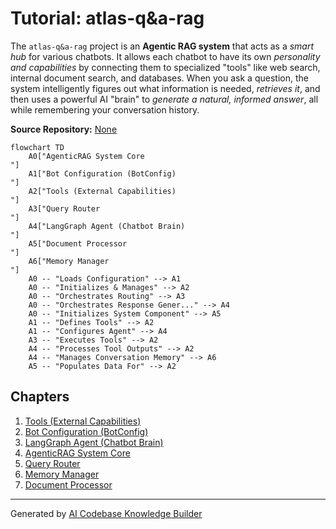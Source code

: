# Tutorial: atlas-q&a-rag

The `atlas-q&a-rag` project is an **Agentic RAG system** that acts as a *smart hub* for various chatbots. It allows each chatbot to have its own *personality and capabilities* by connecting them to specialized "tools" like web search, internal document search, and databases. When you ask a question, the system intelligently figures out what information is needed, *retrieves it*, and then uses a powerful AI "brain" to *generate a natural, informed answer*, all while remembering your conversation history.


**Source Repository:** [None](None)

```mermaid
flowchart TD
    A0["AgenticRAG System Core
"]
    A1["Bot Configuration (BotConfig)
"]
    A2["Tools (External Capabilities)
"]
    A3["Query Router
"]
    A4["LangGraph Agent (Chatbot Brain)
"]
    A5["Document Processor
"]
    A6["Memory Manager
"]
    A0 -- "Loads Configuration" --> A1
    A0 -- "Initializes & Manages" --> A2
    A0 -- "Orchestrates Routing" --> A3
    A0 -- "Orchestrates Response Gener..." --> A4
    A0 -- "Initializes System Component" --> A5
    A1 -- "Defines Tools" --> A2
    A1 -- "Configures Agent" --> A4
    A3 -- "Executes Tools" --> A2
    A4 -- "Processes Tool Outputs" --> A2
    A4 -- "Manages Conversation Memory" --> A6
    A5 -- "Populates Data For" --> A2
```

## Chapters

1. [Tools (External Capabilities)
](01_tools__external_capabilities__.md)
2. [Bot Configuration (BotConfig)
](02_bot_configuration__botconfig__.md)
3. [LangGraph Agent (Chatbot Brain)
](03_langgraph_agent__chatbot_brain__.md)
4. [AgenticRAG System Core
](04_agenticrag_system_core_.md)
5. [Query Router
](05_query_router_.md)
6. [Memory Manager
](06_memory_manager_.md)
7. [Document Processor
](07_document_processor_.md)


---

Generated by [AI Codebase Knowledge Builder](https://github.com/The-Pocket/Tutorial-Codebase-Knowledge)